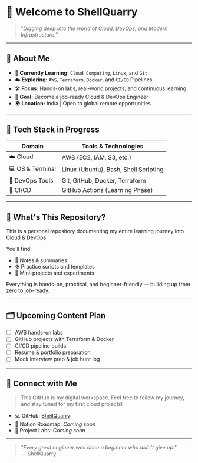 # 👋 Welcome to **ShellQuarry**

> *"Digging deep into the world of Cloud, DevOps, and Modern Infrastructure."*

---

## 🚀 About Me

- 🧠 **Currently Learning:** `Cloud Computing`, `Linux`, and `Git`  
- ☁️ **Exploring:** `AWS`, `Terraform`, `Docker`, and `CI/CD` Pipelines  
- 🛠 **Focus:** Hands-on labs, real-world projects, and continuous learning  
- 🎯 **Goal:** Become a job-ready Cloud & DevOps Engineer  
- 🌍 **Location:** India | Open to global remote opportunities  

---

## 🧰 Tech Stack in Progress

| Domain          | Tools & Technologies                                |
|-----------------|------------------------------------------------------|
| ☁️ Cloud         | AWS (EC2, IAM, S3, etc.)                             |
| 💻 OS & Terminal | Linux (Ubuntu), Bash, Shell Scripting               |
| 🔧 DevOps Tools  | Git, GitHub, Docker, Terraform                      |
| 🧪 CI/CD         | GitHub Actions (Learning Phase)                     |

---

## 📌 What's This Repository?

This is a personal repository documenting my entire learning journey into Cloud & DevOps.

You’ll find:
- 📝 Notes & summaries  
- ⚙️ Practice scripts and templates  
- 🧪 Mini-projects and experiments  

Everything is hands-on, practical, and beginner-friendly — building up from zero to job-ready.

---

## 🗂 Upcoming Content Plan

- [ ] AWS hands-on labs  
- [ ] GitHub projects with Terraform & Docker  
- [ ] CI/CD pipeline builds  
- [ ] Resume & portfolio preparation  
- [ ] Mock interview prep & job hunt log  

---


## 🔗 Connect with Me

> This GitHub is my digital workspace. Feel free to follow my journey, and stay tuned for my first cloud projects!

- 💻 GitHub: [ShellQuarry](https://github.com/shellquarry)
- 🧠 Notion Roadmap: _Coming soon_
- 🧰 Project Labs: _Coming soon_

---

> _"Every great engineer was once a beginner who didn’t give up."_  
> — ShellQuarry

